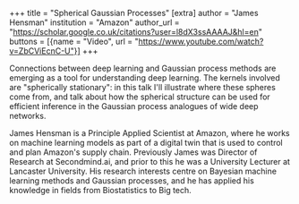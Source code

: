 +++
title = "Spherical Gaussian Processes"
[extra]
author = "James Hensman"
institution = "Amazon"
author_url = "https://scholar.google.co.uk/citations?user=l8dX3ssAAAAJ&hl=en"
buttons = [{name = "Video", url = "https://www.youtube.com/watch?v=ZbCViEcnC-U"}]
+++

Connections between deep learning and Gaussian process methods are emerging as a tool for understanding deep learning. The kernels involved are "spherically stationary": in this talk I'll illustrate where these spheres come from, and talk about how the spherical structure can be used for efficient inference in the Gaussian process analogues of wide deep networks. 

James Hensman is a Principle Applied Scientist at Amazon, where he works on machine learning models as part of a digital twin that is used to control and plan Amazon's supply chain. Previously James was Director of Research at Secondmind.ai, and prior to this he was a University Lecturer at Lancaster University. His research interests centre on Bayesian machine learning methods and Gaussian processes, and he has applied his knowledge in fields from Biostatistics to Big tech. 